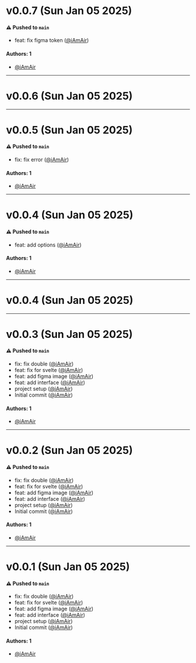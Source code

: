 # v0.0.7 (Sun Jan 05 2025)

#### ⚠️ Pushed to `main`

- feat: fix figma token ([@iAmAir](https://github.com/iAmAir))

#### Authors: 1

- [@iAmAir](https://github.com/iAmAir)

---

# v0.0.6 (Sun Jan 05 2025)



---

# v0.0.5 (Sun Jan 05 2025)

#### ⚠️ Pushed to `main`

- fix: fix error ([@iAmAir](https://github.com/iAmAir))

#### Authors: 1

- [@iAmAir](https://github.com/iAmAir)

---

# v0.0.4 (Sun Jan 05 2025)

#### ⚠️ Pushed to `main`

- feat: add options ([@iAmAir](https://github.com/iAmAir))

#### Authors: 1

- [@iAmAir](https://github.com/iAmAir)

---

# v0.0.4 (Sun Jan 05 2025)



---

# v0.0.3 (Sun Jan 05 2025)

#### ⚠️ Pushed to `main`

- fix: fix double ([@iAmAir](https://github.com/iAmAir))
- feat: fix for svelte ([@iAmAir](https://github.com/iAmAir))
- feat: add figma image ([@iAmAir](https://github.com/iAmAir))
- feat: add interface ([@iAmAir](https://github.com/iAmAir))
- project setup ([@iAmAir](https://github.com/iAmAir))
- Initial commit ([@iAmAir](https://github.com/iAmAir))

#### Authors: 1

- [@iAmAir](https://github.com/iAmAir)

---

# v0.0.2 (Sun Jan 05 2025)

#### ⚠️ Pushed to `main`

- fix: fix double ([@iAmAir](https://github.com/iAmAir))
- feat: fix for svelte ([@iAmAir](https://github.com/iAmAir))
- feat: add figma image ([@iAmAir](https://github.com/iAmAir))
- feat: add interface ([@iAmAir](https://github.com/iAmAir))
- project setup ([@iAmAir](https://github.com/iAmAir))
- Initial commit ([@iAmAir](https://github.com/iAmAir))

#### Authors: 1

- [@iAmAir](https://github.com/iAmAir)

---

# v0.0.1 (Sun Jan 05 2025)

#### ⚠️ Pushed to `main`

- fix: fix double ([@iAmAir](https://github.com/iAmAir))
- feat: fix for svelte ([@iAmAir](https://github.com/iAmAir))
- feat: add figma image ([@iAmAir](https://github.com/iAmAir))
- feat: add interface ([@iAmAir](https://github.com/iAmAir))
- project setup ([@iAmAir](https://github.com/iAmAir))
- Initial commit ([@iAmAir](https://github.com/iAmAir))

#### Authors: 1

- [@iAmAir](https://github.com/iAmAir)
